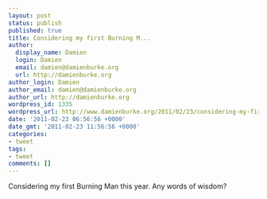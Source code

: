 ```yaml
---
layout: post
status: publish
published: true
title: Considering my first Burning M...
author:
  display_name: Damien
  login: Damien
  email: damien@damienburke.org
  url: http://damienburke.org
author_login: Damien
author_email: damien@damienburke.org
author_url: http://damienburke.org
wordpress_id: 1335
wordpress_url: http://www.damienburke.org/2011/02/23/considering-my-first-burning-m/
date: '2011-02-23 06:56:56 +0000'
date_gmt: '2011-02-23 11:56:56 +0000'
categories:
- tweet
tags:
- tweet
comments: []
---
```

<p>Considering my first Burning Man this year. Any words of wisdom?</p>
